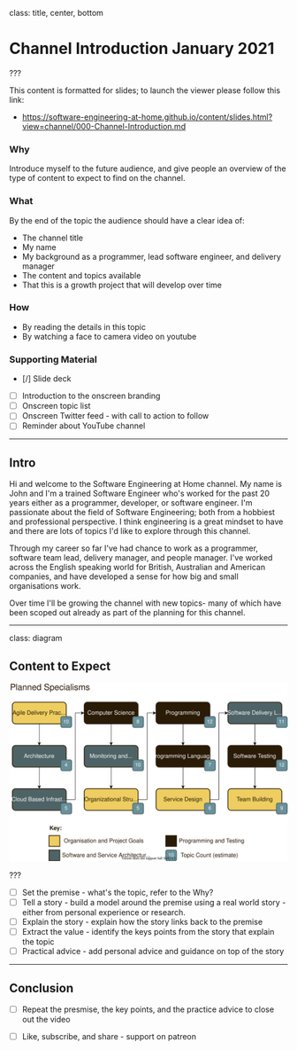 class: title, center, bottom

# Channel Introduction January 2021

???

This content is formatted for slides; to launch the viewer please follow this link:
- https://software-engineering-at-home.github.io/content/slides.html?view=channel/000-Channel-Introduction.md

### Why

Introduce myself to the future audience, and give people an overview of the type of content to expect to find on the channel.

### What

By the end of the topic the audience should have a clear idea of:
- The channel title
- My name
- My background as a programmer, lead software engineer, and delivery manager
- The content and topics available
- That this is a growth project that will develop over time

### How

- By reading the details in this topic 
- By watching a face to camera video on youtube

### Supporting Material

- [/] Slide deck
- [ ] Introduction to the onscreen branding
- [ ] Onscreen topic list
- [ ] Onscreen Twitter feed - with call to action to follow
- [ ] Reminder about YouTube channel

---

## Intro

Hi and welcome to the Software Engineering at Home channel. My name is John and I'm a trained Software Engineer who's worked for the past 20 years either as a programmer, developer, or software engineer. I'm passionate about the field of Software Engineering; both from a hobbiest and professional perspective. I think engineering is a great mindset to have and there are lots of topics I'd like to explore through this channel.

Through my career so far I've had chance to work as a programmer, software team lead, delivery manager, and people manager. I've worked across the English speaking world for British, Australian and American companies, and have developed a sense for how big and small organisations work.

Over time I'll be growing the channel with new topics- many of which have been scoped out already as part of the planning for this channel. 

---

class: diagram

## Content to Expect

![Planned Specialisms for Intro](./diagrams/planned-specialisms-for-intro.drawio.svg)

???

- [ ] Set the premise - what's the topic, refer to the Why?
- [ ] Tell a story - build a model around the premise using a real world story - either from personal experience or research.
- [ ] Explain the story - explain how the story links back to the premise
- [ ] Extract the value - identify the keys points from the story that explain the topic
- [ ] Practical advice - add personal advice and guidance on top of the story

---

## Conclusion

- [ ] Repeat the presmise, the key points, and the practice advice to close out the video
- [ ] Like, subscribe, and share - support on patreon 


